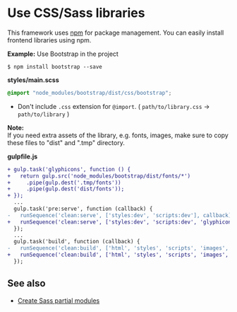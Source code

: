 # Use CSS/Sass libraries

This framework uses [npm](https://www.npmjs.com/) for package management.
You can easily install frontend libraries using npm.

**Example:** Use Bootstrap in the project

```
$ npm install bootstrap --save
```

**styles/main.scss**
```scss
@import "node_modules/bootstrap/dist/css/bootstrap";
```

- Don't include `.css` extension for `@import`. ( `path/to/library.css` -> `path/to/library` )

**Note:**  
If you need extra assets of the library, e.g. fonts, images, make sure to copy these files to "dist" and ".tmp" directory.

**gulpfile.js**
```diff
+ gulp.task('glyphicons', function () {
+   return gulp.src('node_modules/bootstrap/dist/fonts/*')
+     .pipe(gulp.dest('.tmp/fonts'))
+     .pipe(gulp.dest('dist/fonts'));
+ });
  ...
  gulp.task('pre:serve', function (callback) {
-   runSequence('clean:serve', ['styles:dev', 'scripts:dev'], callback);
+   runSequence('clean:serve', ['styles:dev', 'scripts:dev', 'glyphicons'], callback);
  });
  ...
  gulp.task('build', function (callback) {
-   runSequence('clean:build', ['html', 'styles', 'scripts', 'images', 'fonts', 'extras'], 'rev', callback);
+   runSequence('clean:build', ['html', 'styles', 'scripts', 'images', 'fonts', 'extras', 'glyphicons'], 'rev', callback);
  });
```

## See also
- [Create Sass partial modules](sass-modules.md)
